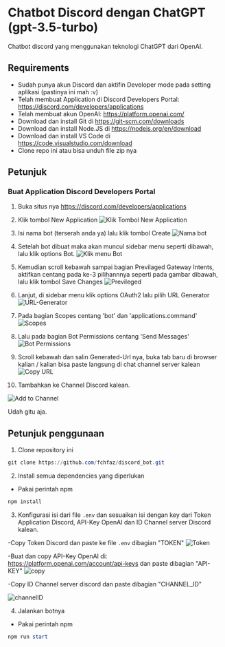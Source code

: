 # Chatbot Discord dengan ChatGPT (gpt-3.5-turbo)

Chatbot discord yang menggunakan teknologi ChatGPT dari OpenAI.

## Requirements
- Sudah punya akun Discord dan aktifin Developer mode pada setting aplikasi (pastinya ini mah :v)
- Telah membuat Application di Discord Developers Portal: https://discord.com/developers/applications
- Telah membuat akun OpenAI: https://platform.openai.com/
- Download dan install Git di https://git-scm.com/downloads
- Download dan install Node.JS di https://nodejs.org/en/download
- Download dan install VS Code di https://code.visualstudio.com/download
- Clone repo ini atau bisa unduh file zip nya

## Petunjuk

### Buat Application Discord Developers Portal

1. Buka situs nya https://discord.com/developers/applications

2. Klik tombol New Application
![Klik Tombol New Application](https://user-images.githubusercontent.com/52305641/235567470-0374545c-ef6f-460b-b78b-5d9c2bea931f.png)

3. Isi nama bot (terserah anda ya) lalu klik tombol Create
![Nama bot](https://user-images.githubusercontent.com/52305641/235567766-c2bedead-5fdd-424e-9726-a9c11020763d.png)

4. Setelah bot dibuat maka akan muncul sidebar menu seperti dibawah, lalu klik options Bot.
![Klik menu Bot](https://user-images.githubusercontent.com/52305641/235568024-a48f1fbc-14a0-4b43-9b30-7537570907d4.png)

5. Kemudian scroll kebawah sampai bagian Previlaged Gateway Intents, aktifkan centang pada ke-3 pilihannnya seperti pada gambar dibawah, lalu klik tombol Save Changes
![Previleged](https://user-images.githubusercontent.com/52305641/235568285-5ea4e5a7-0bbd-4dd1-8948-c6db9aa2fa01.png)

6. Lanjut, di sidebar menu klik options OAuth2 lalu pilih URL Generator
![URL-Generator](https://user-images.githubusercontent.com/52305641/235568731-ecd41b14-7a89-4eb1-a80c-408639662b9b.png)

7. Pada bagian Scopes centang 'bot' dan 'applications.command'
![Scopes](https://user-images.githubusercontent.com/52305641/235569085-97ec93ad-f477-4657-9882-95a7592528a5.png)

8. Lalu pada bagian Bot Permissions centang 'Send Messages'
![Bot Permissions](https://user-images.githubusercontent.com/52305641/235569147-3295aa1d-c3a3-43cd-8533-7b80b0e1fdae.png)

9. Scroll kebawah dan salin Generated-Url nya, buka tab baru di browser kalian / kalian bisa paste langsung di chat channel server kalean
![Copy URL](https://user-images.githubusercontent.com/52305641/235570779-0ee5a95f-0616-412c-b5a5-108f2608633d.png)

10. Tambahkan ke Channel Discord kalean.

![Add to Channel](https://user-images.githubusercontent.com/52305641/235570833-bc7b1a21-6e9d-458c-a3a4-03001a0b7f34.png)



Udah gitu aja.


## Petunjuk penggunaan

1. Clone repository ini

```powershell
git clone https://github.com/fchfaz/discord_bot.git
```

2. Install semua dependencies yang diperlukan

- Pakai perintah npm
```powershell
npm install
```

3. Konfigurasi isi dari file `.env` dan sesuaikan isi dengan key dari Token Application Discord, API-Key OpenAI dan ID Channel server Discord kalean.

-Copy Token Discord dan paste ke file `.env` dibagian "TOKEN"
![Token](https://user-images.githubusercontent.com/52305641/235572206-86f3b554-5964-4602-aa0e-b6d55b9b936f.png)

-Buat dan copy API-Key OpenAI di: https://platform.openai.com/account/api-keys dan paste dibagian "API-KEY"
![copy](https://user-images.githubusercontent.com/52305641/235572556-1e1cac84-6367-4124-a509-0715ffe21049.png)

-Copy ID Channel server discord dan paste dibagian "CHANNEL_ID"

![channelID](https://user-images.githubusercontent.com/52305641/235572816-59205693-f638-406c-9db8-b42c55375299.png)


4. Jalankan botnya

- Pakai perintah npm
```powershell
npm run start
```

